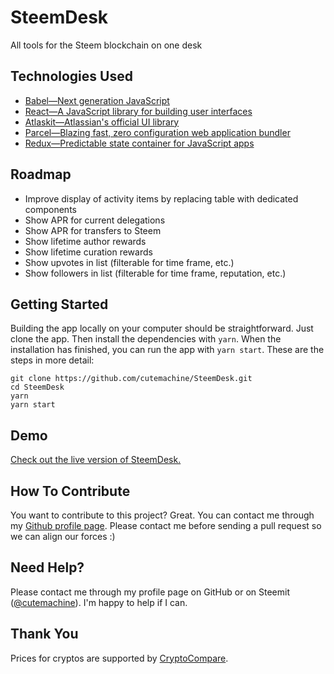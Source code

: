 # SteemDesk

All tools for the Steem blockchain on one desk


## Technologies Used

- [Babel—Next generation JavaScript](https://babeljs.io)
- [React—A JavaScript library for building user interfaces](https://reactjs.org/)
- [Atlaskit—Atlassian's official UI library](https://atlaskit.atlassian.com/)
- [Parcel—Blazing fast, zero configuration web application bundler](https://parceljs.org)
- [Redux—Predictable state container for JavaScript apps](https://redux.js.org/)


## Roadmap

- Improve display of activity items by replacing table with dedicated components
- Show APR for current delegations
- Show APR for transfers to Steem
- Show lifetime author rewards
- Show lifetime curation rewards
- Show upvotes in list (filterable for time frame, etc.)
- Show followers in list (filterable for time frame, reputation, etc.)


## Getting Started

Building the app locally on your computer should be straightforward. Just clone the app. Then install the dependencies with `yarn`. When the installation has finished, you can run the app with `yarn start`. These are the steps in more detail:

    git clone https://github.com/cutemachine/SteemDesk.git
    cd SteemDesk
    yarn
    yarn start


## Demo

[Check out the live version of SteemDesk.](https://www.steemdesk.com)


## How To Contribute

You want to contribute to this project? Great. You can contact me through my [Github profile page](https://github.com/cutemachine). Please contact me before sending a pull request so we can align our forces :)


## Need Help?

Please contact me through my profile page on GitHub or on Steemit ([@cutemachine](https://steemit.com/@cutemachine)). I'm happy to help if I can.


## Thank You

Prices for cryptos are supported by [CryptoCompare](https://min-api.cryptocompare.com/).

